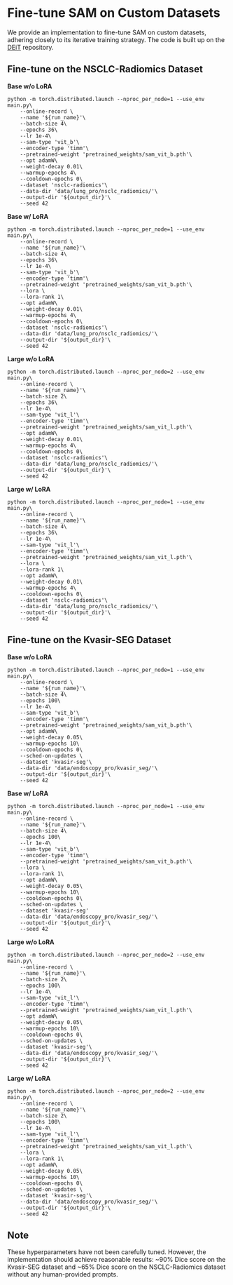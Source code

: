 # Fine-tune SAM on Custom Datasets

We provide an implementation to fine-tune SAM on custom datasets, adhering closely to its iterative training strategy. The code is built up on the [DEiT](https://github.com/facebookresearch/deit/tree/main) repository.

## Fine-tune on the NSCLC-Radiomics Dataset

**Base w/o LoRA**

```
python -m torch.distributed.launch --nproc_per_node=1 --use_env main.py\
    --online-record \
    --name '${run_name}'\
    --batch-size 4\      
    --epochs 36\
    --lr 1e-4\
    --sam-type 'vit_b'\
    --encoder-type 'timm'\
    --pretrained-weight 'pretrained_weights/sam_vit_b.pth'\
    --opt adamW\
    --weight-decay 0.01\
    --warmup-epochs 4\
    --cooldown-epochs 0\
    --dataset 'nsclc-radiomics'\
    --data-dir 'data/lung_pro/nsclc_radiomics/'\
    --output-dir '${output_dir}'\
    --seed 42 
```

**Base w/ LoRA**

```
python -m torch.distributed.launch --nproc_per_node=1 --use_env main.py\
    --online-record \
    --name '${run_name}'\
    --batch-size 4\      
    --epochs 36\
    --lr 1e-4\
    --sam-type 'vit_b'\
    --encoder-type 'timm'\
    --pretrained-weight 'pretrained_weights/sam_vit_b.pth'\
    --lora \
    --lora-rank 1\
    --opt adamW\
    --weight-decay 0.01\
    --warmup-epochs 4\
    --cooldown-epochs 0\
    --dataset 'nsclc-radiomics'\
    --data-dir 'data/lung_pro/nsclc_radiomics/'\
    --output-dir '${output_dir}'\
    --seed 42 
```

**Large w/o LoRA**

```
python -m torch.distributed.launch --nproc_per_node=2 --use_env main.py\
    --online-record \
    --name '${run_name}'\
    --batch-size 2\      
    --epochs 36\
    --lr 1e-4\
    --sam-type 'vit_l'\
    --encoder-type 'timm'\
    --pretrained-weight 'pretrained_weights/sam_vit_l.pth'\
    --opt adamW\
    --weight-decay 0.01\
    --warmup-epochs 4\
    --cooldown-epochs 0\
    --dataset 'nsclc-radiomics'\
    --data-dir 'data/lung_pro/nsclc_radiomics/'\
    --output-dir '${output_dir}'\
    --seed 42 
```

**Large w/ LoRA**

```
python -m torch.distributed.launch --nproc_per_node=1 --use_env main.py\
    --online-record \
    --name '${run_name}'\
    --batch-size 4\      
    --epochs 36\
    --lr 1e-4\
    --sam-type 'vit_l'\
    --encoder-type 'timm'\
    --pretrained-weight 'pretrained_weights/sam_vit_l.pth'\
    --lora \
    --lora-rank 1\
    --opt adamW\
    --weight-decay 0.01\
    --warmup-epochs 4\
    --cooldown-epochs 0\
    --dataset 'nsclc-radiomics'\
    --data-dir 'data/lung_pro/nsclc_radiomics/'\
    --output-dir '${output_dir}'\
    --seed 42 
```

## Fine-tune on the Kvasir-SEG Dataset

**Base w/o LoRA**

```
python -m torch.distributed.launch --nproc_per_node=1 --use_env main.py\
    --online-record \
    --name '${run_name}'\
    --batch-size 4\      
    --epochs 100\
    --lr 1e-4\
    --sam-type 'vit_b'\
    --encoder-type 'timm'\
    --pretrained-weight 'pretrained_weights/sam_vit_b.pth'\
    --opt adamW\
    --weight-decay 0.05\
    --warmup-epochs 10\
    --cooldown-epochs 0\
    --sched-on-updates \
    --dataset 'kvasir-seg'\
    --data-dir 'data/endoscopy_pro/kvasir_seg/'\
    --output-dir '${output_dir}'\
    --seed 42 
```

**Base w/ LoRA**

```
python -m torch.distributed.launch --nproc_per_node=1 --use_env main.py\
    --online-record \
    --name '${run_name}'\
    --batch-size 4\      
    --epochs 100\
    --lr 1e-4\
    --sam-type 'vit_b'\
    --encoder-type 'timm'\
    --pretrained-weight 'pretrained_weights/sam_vit_b.pth'\
    --lora \
    --lora-rank 1\
    --opt adamW\
    --weight-decay 0.05\
    --warmup-epochs 10\
    --cooldown-epochs 0\
    --sched-on-updates \
    --dataset 'kvasir-seg'
    --data-dir 'data/endoscopy_pro/kvasir_seg/'\
    --output-dir '${output_dir}'\
    --seed 42 
```

**Large w/o LoRA**

```
python -m torch.distributed.launch --nproc_per_node=2 --use_env main.py\
    --online-record \
    --name '${run_name}'\
    --batch-size 2\      
    --epochs 100\
    --lr 1e-4\
    --sam-type 'vit_l'\
    --encoder-type 'timm'\
    --pretrained-weight 'pretrained_weights/sam_vit_l.pth'\
    --opt adamW\
    --weight-decay 0.05\
    --warmup-epochs 10\
    --cooldown-epochs 0\
    --sched-on-updates \
    --dataset 'kvasir-seg'\
    --data-dir 'data/endoscopy_pro/kvasir_seg/'\
    --output-dir '${output_dir}'\
    --seed 42
```

**Large w/ LoRA**

```
python -m torch.distributed.launch --nproc_per_node=2 --use_env main.py\
    --online-record \
    --name '${run_name}'\
    --batch-size 2\      
    --epochs 100\
    --lr 1e-4\
    --sam-type 'vit_l'\
    --encoder-type 'timm'\
    --pretrained-weight 'pretrained_weights/sam_vit_l.pth'\
    --lora \
    --lora-rank 1\
    --opt adamW\
    --weight-decay 0.05\
    --warmup-epochs 10\
    --cooldown-epochs 0\
    --sched-on-updates \
    --dataset 'kvasir-seg'\
    --data-dir 'data/endoscopy_pro/kvasir_seg/'\
    --output-dir '${output_dir}'\
    --seed 42 
```

## Note

These hyperparameters have not been carefully tuned. However, the implementation should achieve reasonable results: ~90% Dice score on the Kvasir-SEG dataset and ~65% Dice score on the NSCLC-Radiomics dataset without any human-provided prompts.
